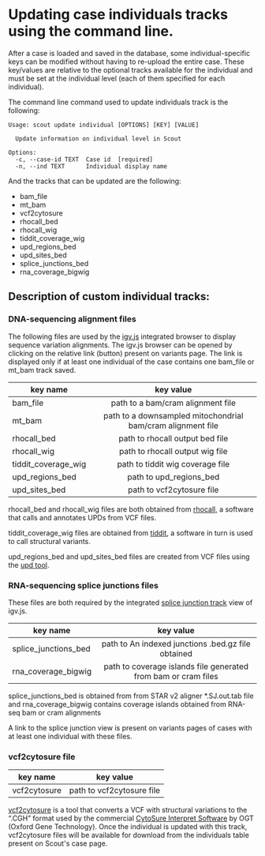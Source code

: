 # Updating case individuals tracks using the command line.

After a case is loaded and saved in the database, some individual-specific keys can be modified without having to re-upload the entire case.
These key/values are relative to the optional tracks available for the individual and must be set at the individual level (each of them specified for each individual).

The command line command used to update individuals track is the following:
```
Usage: scout update individual [OPTIONS] [KEY] [VALUE]

  Update information on individual level in Scout

Options:
  -c, --case-id TEXT  Case id  [required]
  -n, --ind TEXT      Individual display name
```
And the tracks that can be updated are the following:
- bam_file
- mt_bam
- vcf2cytosure
- rhocall_bed
- rhocall_wig
- tiddit_coverage_wig
- upd_regions_bed
- upd_sites_bed
- splice_junctions_bed
- rna_coverage_bigwig


## Description of custom individual tracks:

### DNA-sequencing alignment files
The following files are used by the [igv.js](https://github.com/igvteam/igv.js/wiki/Alignment-Track) integrated browser to display sequence variation alignments. The igv.js browser can be opened by clicking on the relative link (button) present on variants page. The link is displayed only if at least one individual of the case contains one bam_file or mt_bam track saved.

| key name            | key value     |
| --------------------|:-------------:|
| bam_file            | path to a bam/cram alignment file                           |
| mt_bam              | path to a downsampled mitochondrial bam/cram alignment file |
| rhocall_bed         | path to rhocall output bed file                             |
| rhocall_wig         | path to rhocall output wig file                             |
| tiddit_coverage_wig | path to tiddit wig coverage file                            |
| upd_regions_bed     | path to upd_regions_bed                                     |
| upd_sites_bed       | path to vcf2cytosure file                                   |

rhocall_bed and rhocall_wig files are both obtained from [rhocall](https://github.com/dnil/rhocall), a software that calls and annotates UPDs from VCF files.

tiddit_coverage_wig files are obtained from [tiddit](https://github.com/SciLifeLab/TIDDIT), a software in turn is used to call structural variants.

upd_regions_bed and upd_sites_bed files are created from VCF files using the [upd tool](https://github.com/bjhall/upd).


### RNA-sequencing splice junctions files
These files are both required by the integrated [splice junction track](https://github.com/igvteam/igv.js/wiki/Splice-Junctions) view of igv.js.

| key name             | key value     |
| -------------------- |:-------------:|
| splice_junctions_bed | path to An indexed junctions .bed.gz file obtained             |
| rna_coverage_bigwig  | path to coverage islands file generated from bam or cram files |

splice_junctions_bed is obtained from from STAR v2 aligner *.SJ.out.tab file and rna_coverage_bigwig contains coverage islands obtained from RNA-seq bam or cram alignments

A link to the splice junction view is present on variants pages of cases with at least one individual with these files.

### vcf2cytosure file

| key name      | key value     |
| ------------- |:-------------:|
| vcf2cytosure | path to vcf2cytosure file  |

[vcf2cytosure](https://github.com/NBISweden/vcf2cytosure) is a tool that converts a VCF with structural variations to the “.CGH” format used by the commercial [CytoSure Interpret Software](https://www.ogt.com/products/product-search/cytosure-interpret-software/) by OGT (Oxford Gene Technology). Once the individual is updated with this track, vcf2cytosure files will be available for download from the individuals table present on Scout's case page.
